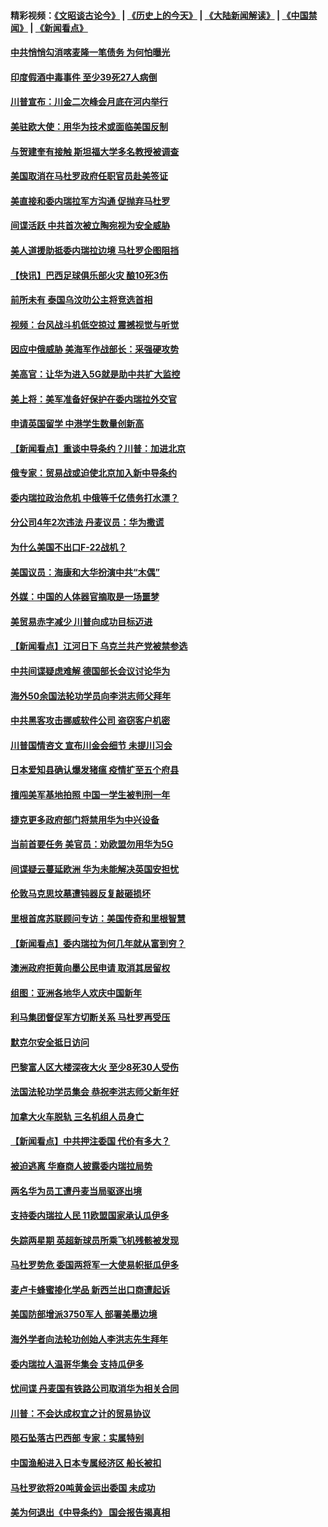 #### 精彩视频：[《文昭谈古论今》](http://45.32.25.56/wenzhao) | [《历史上的今天》](http://45.32.25.56/today-in-history) | [《大陆新闻解读》](http://45.32.25.56/ntdtv-comedy) | [《中国禁闻》](http://45.32.25.56/ntdtv-news) | [《新闻看点》](http://45.32.25.56/news-insight) 

 #### [中共悄悄勾消喀麦隆一笔债务 为何怕曝光](../pages/nsc418/n11029114.md?t=02091531) 

#### [印度假酒中毒事件 至少39死27人病倒](../pages/nsc418/n11034259.md?t=02091531) 

#### [川普宣布：川金二次峰会月底在河内举行](../pages/nsc418/n11034200.md?t=02091531) 

#### [美驻欧大使：用华为技术或面临美国反制](../pages/nsc418/n11033036.md?t=02091531) 

#### [与贺建奎有接触 斯坦福大学多名教授被调查](../pages/nsc418/n11033215.md?t=02091531) 

#### [美国取消在马杜罗政府任职官员赴美签证](../pages/nsc418/n11033030.md?t=02091531) 

#### [美直接和委内瑞拉军方沟通 促抛弃马杜罗](../pages/nsc418/n11032973.md?t=02091531) 

#### [间谍活跃 中共首次被立陶宛视为安全威胁](../pages/nsc418/n11032894.md?t=02091531) 

#### [美人道援助抵委内瑞拉边境 马杜罗企图阻挡](../pages/nsc418/n11032425.md?t=02091531) 

#### [【快讯】巴西足球俱乐部火灾 酿10死3伤](../pages/nsc418/n11032432.md?t=02091531) 

#### [前所未有 泰国乌汶叻公主将竞选首相](../pages/nsc418/n11032312.md?t=02091531) 

#### [视频：台风战斗机低空掠过 震撼视觉与听觉](../pages/nsc418/n11032320.md?t=02091531) 

#### [因应中俄威胁 美海军作战部长：采强硬攻势](../pages/nsc418/n11032214.md?t=02091531) 

#### [美高官：让华为进入5G就是助中共扩大监控](../pages/nsc418/n11031398.md?t=02091531) 

#### [美上将：美军准备好保护在委内瑞拉外交官](../pages/nsc418/n11031207.md?t=02091531) 

#### [申请英国留学 中港学生数量创新高](../pages/nsc418/n11031065.md?t=02091531) 

#### [【新闻看点】重谈中导条约？川普：加进北京](../pages/nsc418/n11031006.md?t=02091531) 

#### [俄专家：贸易战或迫使北京加入新中导条约](../pages/nsc418/n11031121.md?t=02091531) 

#### [委内瑞拉政治危机 中俄等千亿债务打水漂？](../pages/nsc418/n11030947.md?t=02091531) 

#### [分公司4年2次违法 丹麦议员：华为撒谎](../pages/nsc418/n11030843.md?t=02091531) 

#### [为什么美国不出口F-22战机？](../pages/nsc418/n11030207.md?t=02091531) 

#### [美国议员：海康和大华扮演中共“木偶”](../pages/nsc418/n11029708.md?t=02091531) 

#### [外媒：中国的人体器官摘取是一场噩梦](../pages/nsc418/n11028665.md?t=02091531) 

#### [美贸易赤字减少 川普向成功目标迈进](../pages/nsc418/n11028907.md?t=02091531) 

#### [【新闻看点】江河日下 乌克兰共产党被禁参选](../pages/nsc418/n11028799.md?t=02091531) 

#### [中共间谍疑虑难解 德国部长会议讨论华为](../pages/nsc418/n11028800.md?t=02091531) 

#### [海外50余国法轮功学员向李洪志师父拜年](../pages/nsc418/n11010610.md?t=02091531) 

#### [中共黑客攻击挪威软件公司 盗窃客户机密](../pages/nsc418/n11028364.md?t=02091531) 

#### [川普国情咨文 宣布川金会细节 未提川习会](../pages/nsc418/n11027745.md?t=02091531) 

#### [日本爱知县确认爆发猪瘟 疫情扩至五个府县](../pages/nsc418/n11027747.md?t=02091531) 

#### [擅闯美军基地拍照 中国一学生被判刑一年](../pages/nsc418/n11026750.md?t=02091531) 

#### [捷克更多政府部门将禁用华为中兴设备](../pages/nsc418/n11026591.md?t=02091531) 

#### [当前首要任务 美官员：劝欧盟勿用华为5G](../pages/nsc418/n11026496.md?t=02091531) 

#### [间谍疑云蔓延欧洲 华为未能解决英国安担忧](../pages/nsc418/n11026440.md?t=02091531) 

#### [伦敦马克思坟墓遭钝器反复敲砸损坏](../pages/nsc418/n11026332.md?t=02091531) 

#### [里根首席苏联顾问专访：美国传奇和里根智慧](../pages/nsc418/n10994668.md?t=02091531) 

#### [【新闻看点】委内瑞拉为何几年就从富到穷？](../pages/nsc418/n11026084.md?t=02091531) 

#### [澳洲政府拒黄向墨公民申请 取消其居留权](../pages/nsc418/n11026280.md?t=02091531) 

#### [组图：亚洲各地华人欢庆中国新年](../pages/nsc418/n11026068.md?t=02091531) 

#### [利马集团督促军方切断关系 马杜罗再受压](../pages/nsc418/n11026011.md?t=02091531) 

#### [默克尔安全抵日访问](../pages/nsc418/n11025775.md?t=02091531) 

#### [巴黎富人区大楼深夜大火 至少8死30人受伤](../pages/nsc418/n11025606.md?t=02091531) 

#### [法国法轮功学员集会 恭祝李洪志师父新年好](../pages/nsc418/n11024635.md?t=02091531) 

#### [加拿大火车脱轨 三名机组人员身亡](../pages/nsc418/n11025490.md?t=02091531) 

#### [【新闻看点】中共押注委国 代价有多大？](../pages/nsc418/n11024040.md?t=02091531) 

#### [被迫逃离 华裔商人披露委内瑞拉局势](../pages/nsc418/n11024109.md?t=02091531) 

#### [两名华为员工遭丹麦当局驱逐出境](../pages/nsc418/n11024140.md?t=02091531) 

#### [支持委内瑞拉人民 11欧盟国家承认瓜伊多](../pages/nsc418/n11023955.md?t=02091531) 

#### [失踪两星期 英超新球员所乘飞机残骸被发现](../pages/nsc418/n11023876.md?t=02091531) 

#### [马杜罗势危 委国两将军一大使易帜挺瓜伊多](../pages/nsc418/n11023808.md?t=02091531) 

#### [麦卢卡蜂蜜掺化学品 新西兰出口商遭起诉](../pages/nsc418/n11023664.md?t=02091531) 

#### [美国防部增派3750军人 部署美墨边境](../pages/nsc418/n11023230.md?t=02091531) 

#### [海外学者向法轮功创始人李洪志先生拜年](../pages/nsc418/n11022780.md?t=02091531) 

#### [委内瑞拉人温哥华集会 支持瓜伊多](../pages/nsc418/n11023048.md?t=02091531) 

#### [忧间谍 丹麦国有铁路公司取消华为相关合同](../pages/nsc418/n11022491.md?t=02091531) 

#### [川普：不会达成权宜之计的贸易协议](../pages/nsc418/n11022486.md?t=02091531) 

#### [陨石坠落古巴西部 专家：实属特别](../pages/nsc418/n11022388.md?t=02091531) 

#### [中国渔船进入日本专属经济区 船长被扣](../pages/nsc418/n11022404.md?t=02091531) 

#### [马杜罗欲将20吨黄金运出委国 未成功](../pages/nsc418/n11022367.md?t=02091531) 

#### [美为何退出《中导条约》 国会报告揭真相](../pages/nsc418/n11022256.md?t=02091531) 

